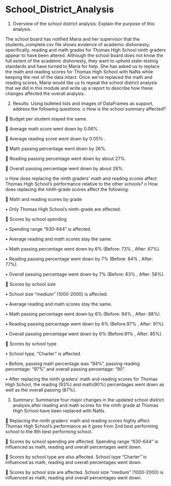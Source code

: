 # School_District_Analysis
1.	Overview of the school district analysis: Explain the purpose of this analysis.

The school board has notified Maria and her supervisor that the students_complete.csv file shows evidence of academic dishonesty; specifically, reading and math grades for Thomas High School ninth graders appear to have been altered. Although the school board does not know the full extent of the academic dishonesty, they want to uphold state-testing standards and have turned to Maria for help. She has asked us to replace the math and reading scores for Thomas High School with NaNs while keeping the rest of the data intact. Once we’ve replaced the math and reading scores, Maria would like us to repeat the school district analysis that we did in this module and write up a report to describe how these changes affected the overall analysis.

2.	Results: Using bulleted lists and images of DataFrames as support, address the following questions.
o	How is the school summary affected?

	Budget per student stayed the same.

	Average math score went down by 0.06% .

	Average reading score went down by 0.05% .

	Math passing percentage went down by 26%.

	Reading passing percentage went down by  about 27%.

	Overall passing percentage went down by about 26%.

o	How does replacing the ninth graders’ math and reading scores affect Thomas High School’s performance relative to the other schools?
o	How does replacing the ninth-grade scores affect the following:

	Math and reading scores by grade

•	Only Thomas High School’s ninth-grade are affected.

	Scores by school spending

•	Spending range “630-644” is affected. 

•	Average reading and math scores stay the same.

•	Math passing percentage went down by 6% (Before: 73% , After: 67%).

•	Reading passing percentage went down by 7% (Before: 84% , After: 77%).

•	Overall passing percentage went down by 7% (Before: 63% , After: 56%).

	Scores by school size

•	School size “medium” (1000-2000) is affected. 

•	 Average reading and math scores stay the same.

•	Math passing percentage went down by 6% (Before: 94% , After: 88%).

•	Reading passing percentage went down by 6% (Before:97% , After: 91%).

•	Overall passing percentage went down by 6% (Before:91% , After: 85%).

	Scores by school type

•	School type, “Charter” is affected. 

•	Before, passing math percentage was “94%”, passing reading percentage:  “97%” and overall passing percentage: “90”. 

•	After replacing the ninth graders’ math and reading scores for Thomas High School, the reading (93%) and math(90%) percentages went down as well as  the overall passing (87%).

3.	Summary: Summarize four major changes in the updated school district analysis after reading and math scores for the ninth grade at Thomas High School have been replaced with NaNs.

	Replacing the ninth graders’ math and reading scores highly affect Thomas High School’s performance as it goes from 2nd best performing school to the 8th best performing school.

	Scores by school spending are affected. Spending range “630-644” is influenced as math, reading and overall percentages went down.

	Scores by school type are also affected. School type “Charter” is influenced as math, reading and overall percentages went down.

	Scores by school size are affected. School size “medium” (1000-2000) is influenced as math, reading and overall percentages went down. 
